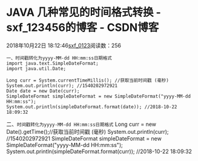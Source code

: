 # JAVA 几种常见的时间格式转换 - sxf_123456的博客 - CSDN博客
2018年10月22日 18:12:46[sxf_0123](https://me.csdn.net/sxf_123456)阅读数：256
```
一、时间戳转化为yyyy-MM-dd HH:mm:ss日期格式
import java.text.SimpleDateFormat;
import java.util.Date;
```
```
Long curr = System.currentTimeMillis(); //获取当前时间戳 (毫秒)
System.out.println(curr); //1540202972921
Date date = new Date(curr);
SimpleDateFormat simpleDateFormat = new SimpleDateFormat("yyyy-MM-dd HH:mm:ss");
System.out.println(simpleDateFormat.format(date)); //2018-10-22 18:09:32
```
二、`时间戳转化为yyyy-MM-dd HH:mm:ss日期格式`
Long curr = new Date().getTime();//获取当前时间戳 (毫秒)
System.out.println(curr); //1540202972921
SimpleDateFormat simpleDateFormat = new SimpleDateFormat("yyyy-MM-dd HH:mm:ss");
System.out.println(simpleDateFormat.format(curr)); //2018-10-22 18:09:32
